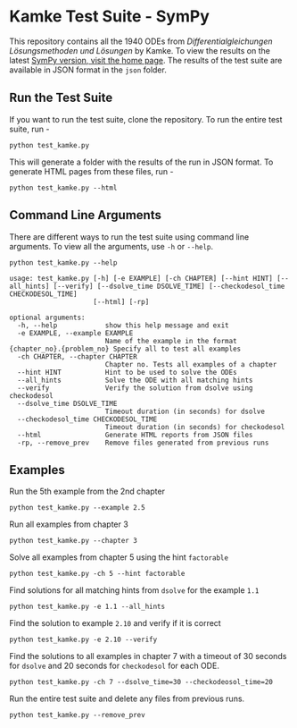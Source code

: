 <h1>Kamke Test Suite - SymPy</h1>

This repository contains all the 1940 ODEs from <i>Differentialgleichungen Lösungsmethoden und Lösungen</i> by Kamke.
To view the results on the latest <a href="https://www.sympy.org">SymPy version, visit the <a href="https://naveensaigit.github.io/kamke_test_suite">home page</a>. The results of the test suite are available in JSON format in the `json` folder.

<h2>Run the Test Suite</h2>

If you want to run the test suite, clone the repository. To run the entire test suite, run -
```
python test_kamke.py
```

This will generate a folder with the results of the run in JSON format. To generate HTML pages from these files, run -

```
python test_kamke.py --html
```

<h2>Command Line Arguments</h2>

There are different ways to run the test suite using command line arguments. To view all the arguments, use `-h` or `--help`.

```
python test_kamke.py --help

usage: test_kamke.py [-h] [-e EXAMPLE] [-ch CHAPTER] [--hint HINT] [--all_hints] [--verify] [--dsolve_time DSOLVE_TIME] [--checkodesol_time CHECKODESOL_TIME]
                     [--html] [-rp]

optional arguments:
  -h, --help            show this help message and exit
  -e EXAMPLE, --example EXAMPLE
                        Name of the example in the format {chapter_no}.{problem_no} Specify all to test all examples
  -ch CHAPTER, --chapter CHAPTER
                        Chapter no. Tests all examples of a chapter
  --hint HINT           Hint to be used to solve the ODEs
  --all_hints           Solve the ODE with all matching hints
  --verify              Verify the solution from dsolve using checkodesol
  --dsolve_time DSOLVE_TIME
                        Timeout duration (in seconds) for dsolve
  --checkodesol_time CHECKODESOL_TIME
                        Timeout duration (in seconds) for checkodesol
  --html                Generate HTML reports from JSON files
  -rp, --remove_prev    Remove files generated from previous runs
```

<h2>Examples</h2>

Run the 5th example from the 2nd chapter

```
python test_kamke.py --example 2.5
```

Run all examples from chapter 3

```
python test_kamke.py --chapter 3
```

Solve all examples from chapter 5 using the hint `factorable`

```
python test_kamke.py -ch 5 --hint factorable
```

Find solutions for all matching hints from `dsolve` for the example `1.1`

```
python test_kamke.py -e 1.1 --all_hints
```

Find the solution to example `2.10` and verify if it is correct

```
python test_kamke.py -e 2.10 --verify
```

Find the solutions to all examples in chapter 7 with a timeout of 30 seconds for `dsolve` and 20 seconds for `checkodesol` for each ODE.

```
python test_kamke.py -ch 7 --dsolve_time=30 --checkodeosol_time=20
```

Run the entire test suite and delete any files from previous runs.

```
python test_kamke.py --remove_prev
```
